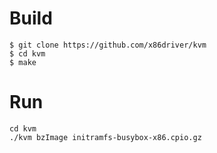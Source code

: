 # Build

```
$ git clone https://github.com/x86driver/kvm
$ cd kvm
$ make
```

# Run
```
cd kvm
./kvm bzImage initramfs-busybox-x86.cpio.gz
```
